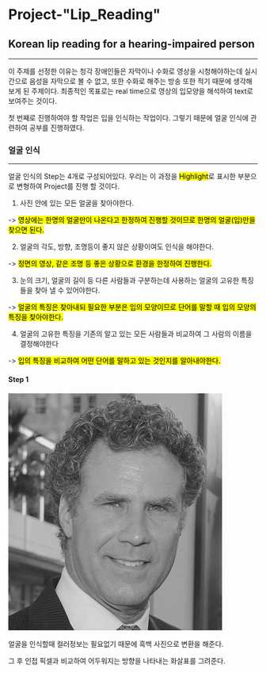 # Project-"Lip_Reading"

## Korean lip reading for a hearing-impaired person
----

 이 주제를 선정한 이유는 청각 장애인들은 자막이나 수화로 영상을 시청해야하는데 실시간으로 음성을 자막으로 볼 수 없고, 또한 수화로 해주는 방송 또한 적기 때문에 생각해보게 된 주제이다. 최종적인 목표로는 real time으로 영상의 입모양을 해석하여 text로 보여주는 것이다. 
 
 첫 번째로 진행하여야 할 작업은 입을 인식하는 작업이다. 그렇기 때문에 얼굴 인식에 관련하여 공부를 진행하였다.
 
### 얼굴 인식
----
  얼굴 인식의 Step는 4개로 구성되어있다. 우리는 이 과정을 <mark>Highlight</mark>로 표시한 부분으로 변형하여 Project를 진행 할 것이다.
  
  1. 사진 안에 있는 모든 얼굴을 찾아야한다.
 
  -> <mark>영상에는 한명의 얼굴만이 나온다고 한정하여 진행할 것이므로 한명의 얼굴(입)만을 찾으면 된다.</mark>
  
  2. 얼굴의 각도, 방향, 조명등이 좋지 않은 상황이여도 인식을 해야한다.

  -> <mark>정면의 영상, 같은 조명 등 좋은 상황으로 환경을 한정하여 진행한다.</mark>
  
  3. 눈의 크기, 얼굴의 길이 등 다른 사람들과 구분하는데 사용하는 얼굴의 고유한 특징들을 찾아 낼 수 있어야한다.

  -> <mark>얼굴의 특징은 찾아내되 필요한 부분은 입의 모양이므로 단어를 말할 때 입의 모양의 특징을 찾아야한다.</mark>
  
  
  4. 얼굴의 고유한 특징을 기존의 알고 있는 모든 사람들과 비교하여 그 사람의 이름을 결정해야한다

  -> <mark>입의 특징을 비교하여 어떤 단어를 말하고 있는 것인지를 알아내야한다.</mark>

#### Step 1
  ![Alt text](/images/step1_1.png)  
 
 얼굴을 인식할때 컬러정보는 필요없기 때문에 흑백 사진으로 변환을 해준다.
 
그 후 인접 픽셀과 비교하여 어두워지는 방향을 나타내는 화살표를 그려준다.





